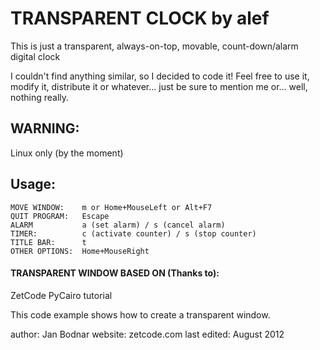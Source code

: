 # TRANSPARENT CLOCK by alef 
This is just a transparent, always-on-top, movable, count-down/alarm digital clock

I couldn't find anything similar, so I decided to code it!
Feel free to use it, modify it, distribute it or whatever... just be sure to mention me or... well, nothing really.

## WARNING:
Linux only (by the moment) 

## Usage:
    MOVE WINDOW:    m or Home+MouseLeft or Alt+F7
    QUIT PROGRAM:   Escape
    ALARM           a (set alarm) / s (cancel alarm)
    TIMER:          c (activate counter) / s (stop counter)
    TITLE BAR:      t
    OTHER OPTIONS:  Home+MouseRight

#### TRANSPARENT WINDOW BASED ON (Thanks to):
ZetCode PyCairo tutorial

This code example shows how to create a transparent window.

author: Jan Bodnar
website: zetcode.com
last edited: August 2012